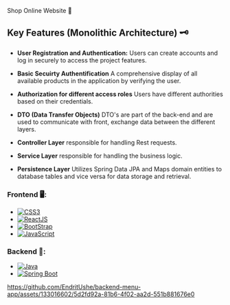 Shop Online Website 🔰

## Key Features (Monolithic Architecture) 🗝️

- **User Registration and Authentication:** Users can create accounts and log in securely to access the project features.

- **Basic Secuirty Authentification** A comprehensive display of all available products in the application by verifying the user.

- **Authorization for different access roles** Users have different authorities based on their credentials.

- **DTO (Data Transfer Objects)** DTO's are part of the back-end and are used to communicate with front, exchange data between the different layers.

- **Controller Layer** responsible for handling Rest requests.

- **Service Layer** responsible for handling the business logic.

- **Persistence Layer** Utilizes Spring Data JPA and Maps domain entities to database tables and vice versa for data storage and retrieval.

 ### Frontend 🖥️:

- [![CSS3][CSS3-sheild]][CSS3-url]
- [![ReactJS][ReactJS-sheild]][ReactJS-url]
- [![BootStrap][Bootstrap-sheild]][Bootstrap-url]
- [![JavaScript][JavaScript-sheild]][JavaScript-url]

### Backend 🦾:

- [![Java][Java-sheild]][Java-url]
- [![Spring Boot][SpringBoot-sheild]][SpringBoot-url]


https://github.com/EndritUshe/backend-menu-app/assets/133016602/5d2fd92a-81b6-4f02-aa2d-551b881676e0



[HTML5-sheild]: https://img.shields.io/badge/HTML5-E34F26?style=for-the-badge&logo=html5&logoColor=%23fff
[HTML5-url]: https://en.wikipedia.org/wiki/HTML5
[CSS3-sheild]: https://img.shields.io/badge/CSS3-1572B6?style=for-the-badge&logo=CSS3
[CSS3-url]: https://css3.com/
[JavaScript-sheild]: https://img.shields.io/badge/Javascript-F7DF1E?style=for-the-badge&logo=javascript&logoColor=%23fff
[JavaScript-url]: https://www.javascript.com/
[NodeJs-sheild]: https://img.shields.io/badge/Node.js-339933?style=for-the-badge&logo=nodedotjs&logoColor=%23fff
[NodeJs-url]: https://nodejs.org/en
[TypeScript-sheild]: https://img.shields.io/badge/TypeScript-3178c6?style=for-the-badge&logo=typescript&logoColor=fff
[TypeScript-url]: https://www.typescriptlang.org/
[AngularJs-sheild]: https://img.shields.io/badge/angular-dd0031?style=for-the-badge&logo=angular&logoColor=fff
[AngularJs-url]: https://angular.io/
[MySql-sheild]: https://img.shields.io/badge/MySQL-f29111?style=for-the-badge&logo=mysql&logoColor=fff
[MySql-url]: https://www.mysql.com/
[Bootstrap-sheild]: https://img.shields.io/badge/Bootstrap-6d2cf1?style=for-the-badge&logo=Bootstrap&logoColor=fff
[Bootstrap-url]: https://getbootstrap.com/
[Java-sheild]: https://img.shields.io/badge/Java-007396?style=for-the-badge&logo=java&logoColor=fff
[Java-url]: https://www.java.com/
[SpringBoot-sheild]: https://img.shields.io/badge/Spring_Boot-6db33f?style=for-the-badge&logo=spring-boot&logoColor=fff
[SpringBoot-url]: https://spring.io/projects/spring-boot
[ReactJS-sheild]: https://img.shields.io/badge/React-61DAFB?style=for-the-badge&logo=react&logoColor=fff
[ReactJS-url]: https://reactjs.org/

